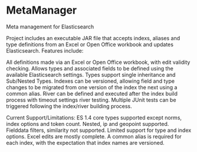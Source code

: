 # MetaManager
Meta management for Elasticsearch

Project includes an executable JAR file that accepts indexs, aliases and type definitions from an Excel or Open Office workbook and updates Elasticsearch.  Features include:

  All definitions made via an Excel or Open Office workbook, with edit validity checking.
  Allows types and associated fields to be defined using the available Elasticsearch settings.
  Types support single inheritance and Sub/Nested Types.
  Indexes can be versioned, allowing field and type changes to be migrated from one version of the index the next using a common   alias.
  River can be defined and executed after the index build process with timeout settings river testing.
  Multiple JUnit tests can be triggered following the index/river building process.
  
Current Support/Limitations:
  ES 1.4 core types supported except norms, index options and token count.  Nested, ip and geopoint supported.
	Fielddata filters, similarity not supported.  Limited support for type and index options. 
	Excel edits are mostly complete.
	A common alias is required for each index, with the expectation that index names are versioned.
	
